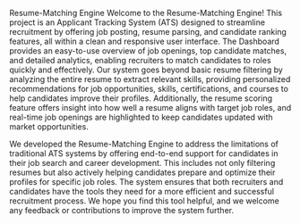 Resume-Matching Engine
Welcome to the Resume-Matching Engine! This project is an Applicant Tracking System (ATS) designed to streamline recruitment by offering job posting, resume parsing, and candidate ranking features, all within a clean and responsive user interface. The Dashboard provides an easy-to-use overview of job openings, top candidate matches, and detailed analytics, enabling recruiters to match candidates to roles quickly and effectively. Our system goes beyond basic resume filtering by analyzing the entire resume to extract relevant skills, providing personalized recommendations for job opportunities, skills, certifications, and courses to help candidates improve their profiles. Additionally, the resume scoring feature offers insight into how well a resume aligns with target job roles, and real-time job openings are highlighted to keep candidates updated with market opportunities.

We developed the Resume-Matching Engine to address the limitations of traditional ATS systems by offering end-to-end support for candidates in their job search and career development. This includes not only filtering resumes but also actively helping candidates prepare and optimize their profiles for specific job roles. The system ensures that both recruiters and candidates have the tools they need for a more efficient and successful recruitment process. We hope you find this tool helpful, and we welcome any feedback or contributions to improve the system further.
